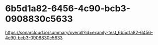 # 6b5d1a82-6456-4c90-bcb3-0908830c5633
https://sonarcloud.io/summary/overall?id=examly-test_6b5d1a82-6456-4c90-bcb3-0908830c5633
